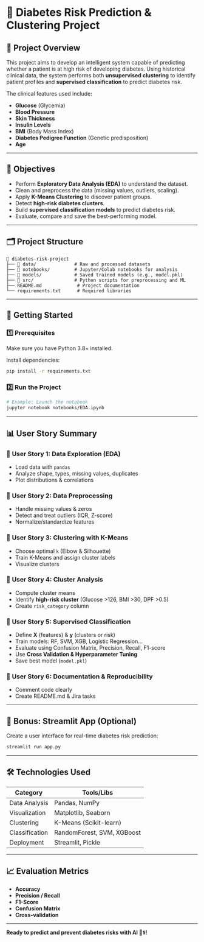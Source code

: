 # 🧪 Diabetes Risk Prediction & Clustering Project

## 📌 Project Overview

This project aims to develop an intelligent system capable of predicting whether a patient is at high risk of developing diabetes. Using historical clinical data, the system performs both **unsupervised clustering** to identify patient profiles and **supervised classification** to predict diabetes risk.

The clinical features used include:

* **Glucose** (Glycemia)
* **Blood Pressure**
* **Skin Thickness**
* **Insulin Levels**
* **BMI** (Body Mass Index)
* **Diabetes Pedigree Function** (Genetic predisposition)
* **Age**

---

## 🎯 Objectives

* Perform **Exploratory Data Analysis (EDA)** to understand the dataset.
* Clean and preprocess the data (missing values, outliers, scaling).
* Apply **K-Means Clustering** to discover patient groups.
* Detect **high-risk diabetes clusters**.
* Build **supervised classification models** to predict diabetes risk.
* Evaluate, compare and save the best-performing model.

---

## 🗂️ Project Structure

```
📁 diabetes-risk-project
├── 📁 data/              # Raw and processed datasets
├── 📁 notebooks/         # Jupyter/Colab notebooks for analysis
├── 📁 models/            # Saved trained models (e.g., model.pkl)
├── 📁 src/               # Python scripts for preprocessing and ML
├── README.md             # Project documentation
└── requirements.txt      # Required libraries
```

---

## 🚀 Getting Started

### 1️⃣ Prerequisites

Make sure you have Python 3.8+ installed.

Install dependencies:

```bash
pip install -r requirements.txt
```

### 2️⃣ Run the Project

```bash
# Example: Launch the notebook
jupyter notebook notebooks/EDA.ipynb
```

---

## 📊 User Story Summary

### 🧭 **User Story 1: Data Exploration (EDA)**

* Load data with `pandas`
* Analyze shape, types, missing values, duplicates
* Plot distributions & correlations

### 🧼 **User Story 2: Data Preprocessing**

* Handle missing values & zeros
* Detect and treat outliers (IQR, Z-score)
* Normalize/standardize features

### 🎨 **User Story 3: Clustering with K-Means**

* Choose optimal `k` (Elbow & Silhouette)
* Train K-Means and assign cluster labels
* Visualize clusters

### 🧠 **User Story 4: Cluster Analysis**

* Compute cluster means
* Identify **high-risk cluster** (Glucose >126, BMI >30, DPF >0.5)
* Create `risk_category` column

### 🤖 **User Story 5: Supervised Classification**

* Define **X** (features) & **y** (clusters or risk)
* Train models: RF, SVM, XGB, Logistic Regression...
* Evaluate using Confusion Matrix, Precision, Recall, F1-score
* Use **Cross Validation & Hyperparameter Tuning**
* Save best model (`model.pkl`)

### 📝 **User Story 6: Documentation & Reproducibility**

* Comment code clearly
* Create README.md & Jira tasks

---

## 🧪 Bonus: Streamlit App (Optional)

Create a user interface for real-time diabetes risk prediction:

```bash
streamlit run app.py
```

---

## 🛠️ Technologies Used

| Category       | Tools/Libs                 |
| -------------- | -------------------------- |
| Data Analysis  | Pandas, NumPy              |
| Visualization  | Matplotlib, Seaborn        |
| Clustering     | K-Means (Scikit-learn)     |
| Classification | RandomForest, SVM, XGBoost |
| Deployment     | Streamlit, Pickle          |

---

## 📈 Evaluation Metrics

* **Accuracy**
* **Precision / Recall**
* **F1-Score**
* **Confusion Matrix**
* **Cross-validation**

---

**Ready to predict and prevent diabetes risks with AI 🧠⚕️!**
